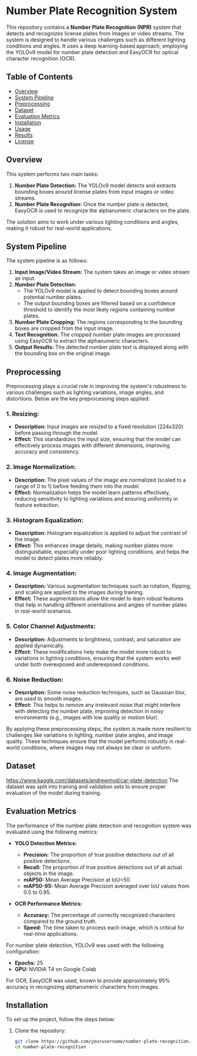 # Number Plate Recognition System

This repository contains a **Number Plate Recognition (NPR)** system that detects and recognizes license plates from images or video streams. The system is designed to handle various challenges such as different lighting conditions and angles. It uses a deep learning-based approach, employing the YOLOv9 model for number plate detection and EasyOCR for optical character recognition (OCR).

## Table of Contents

- [Overview](#overview)
- [System Pipeline](#system-pipeline)
- [Preprocessing](#preprocessing)
- [Dataset](#dataset)
- [Evaluation Metrics](#evaluation-metrics)
- [Installation](#installation)
- [Usage](#usage)
- [Results](#results)
- [License](#license)

## Overview

This system performs two main tasks:
1. **Number Plate Detection:** The YOLOv9 model detects and extracts bounding boxes around license plates from input images or video streams.
2. **Number Plate Recognition:** Once the number plate is detected, EasyOCR is used to recognize the alphanumeric characters on the plate.

The solution aims to work under various lighting conditions and angles, making it robust for real-world applications.

## System Pipeline

The system pipeline is as follows:

1. **Input Image/Video Stream:** The system takes an image or video stream as input.
2. **Number Plate Detection:**
   - The YOLOv9 model is applied to detect bounding boxes around potential number plates.
   - The output bounding boxes are filtered based on a confidence threshold to identify the most likely regions containing number plates.
3. **Number Plate Cropping:** The regions corresponding to the bounding boxes are cropped from the input image.
4. **Text Recognition:** The cropped number plate images are processed using EasyOCR to extract the alphanumeric characters.
5. **Output Results:** The detected number plate text is displayed along with the bounding box on the original image.

## Preprocessing

Preprocessing plays a crucial role in improving the system's robustness to various challenges such as lighting variations, image angles, and distortions. Below are the key preprocessing steps applied:

### 1. **Resizing:**
   - **Description:** Input images are resized to a fixed resolution (224x320) before passing through the model.
   - **Effect:** This standardizes the input size, ensuring that the model can effectively process images with different dimensions, improving accuracy and consistency.

### 2. **Image Normalization:**
   - **Description:** The pixel values of the image are normalized (scaled to a range of 0 to 1) before feeding them into the model.
   - **Effect:** Normalization helps the model learn patterns effectively, reducing sensitivity to lighting variations and ensuring uniformity in feature extraction.

### 3. **Histogram Equalization:**
   - **Description:** Histogram equalization is applied to adjust the contrast of the image.
   - **Effect:** This enhances image details, making number plates more distinguishable, especially under poor lighting conditions, and helps the model to detect plates more reliably.

### 4. **Image Augmentation:**
   - **Description:** Various augmentation techniques such as rotation, flipping, and scaling are applied to the images during training.
   - **Effect:** These augmentations allow the model to learn robust features that help in handling different orientations and angles of number plates in real-world scenarios.

### 5. **Color Channel Adjustments:**
   - **Description:** Adjustments to brightness, contrast, and saturation are applied dynamically.
   - **Effect:** These modifications help make the model more robust to variations in lighting conditions, ensuring that the system works well under both overexposed and underexposed conditions.

### 6. **Noise Reduction:**
   - **Description:** Some noise reduction techniques, such as Gaussian blur, are used to smooth images.
   - **Effect:** This helps to remove any irrelevant noise that might interfere with detecting the number plate, improving detection in noisy environments (e.g., images with low quality or motion blur).

By applying these preprocessing steps, the system is made more resilient to challenges like variations in lighting, number plate angles, and image quality. These techniques ensure that the model performs robustly in real-world conditions, where images may not always be clear or uniform.

## Dataset

https://www.kaggle.com/datasets/andrewmvd/car-plate-detection
The dataset was split into training and validation sets to ensure proper evaluation of the model during training.

## Evaluation Metrics

The performance of the number plate detection and recognition system was evaluated using the following metrics:

- **YOLO Detection Metrics:**
  - **Precision:** The proportion of true positive detections out of all positive detections.
  - **Recall:** The proportion of true positive detections out of all actual objects in the image.
  - **mAP50:** Mean Average Precision at IoU=50.
  - **mAP50-95:** Mean Average Precision averaged over IoU values from 0.5 to 0.95.

- **OCR Performance Metrics:**
  - **Accuracy:** The percentage of correctly recognized characters compared to the ground truth.
  - **Speed:** The time taken to process each image, which is critical for real-time applications.

For number plate detection, YOLOv9 was used with the following configuration:
- **Epochs:** 25
- **GPU:** NVIDIA T4 on Google Colab

For OCR, EasyOCR was used, known to provide approximately 95% accuracy in recognizing alphanumeric characters from images.

## Installation

To set up the project, follow the steps below:

1. Clone the repository:
   ```bash
   git clone https://github.com/yourusername/number-plate-recognition.git
   cd number-plate-recognition
